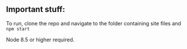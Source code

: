## Important stuff:
To run, clone the repo and navigate to the folder containing site files and `npm start`

Node 8.5 or higher required.

